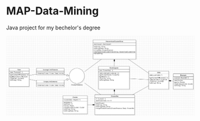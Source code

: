 # MAP-Data-Mining

Java project for my bechelor's degree


![1729358504280](image/README/1729358504280.png)
